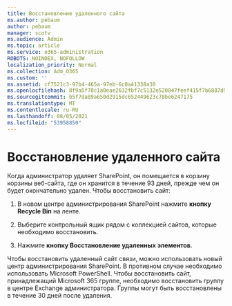 ```yaml
---
title: Восстановление удаленного сайта
ms.author: pebaum
author: pebaum
manager: scotv
ms.audience: Admin
ms.topic: article
ms.service: o365-administration
ROBOTS: NOINDEX, NOFOLLOW
localization_priority: Normal
ms.collection: Adm_O365
ms.custom: ''
ms.assetid: cf7521c3-97b4-465a-97eb-6c0a41338a30
ms.openlocfilehash: 8f9a5f78c1a0eae2632fbf7c5132e520847feef415f7b6887d5d7796af720304
ms.sourcegitcommit: b5f7da89a650d2915dc652449623c78be6247175
ms.translationtype: MT
ms.contentlocale: ru-RU
ms.lasthandoff: 08/05/2021
ms.locfileid: "53958850"
---
```

# <a name="restore-a-deleted-site"></a>Восстановление удаленного сайта

Когда администратор удаляет SharePoint, он помещается в корзину корзины веб-сайта, где он хранится в течение 93 дней, прежде чем он будет окончательно удален. Чтобы восстановить сайт:
  
1. В новом центре администрирования SharePoint нажмите **кнопку Recycle Bin** на ленте. 
    
2. Выберите контрольный ящик рядом с коллекцией сайтов, которые необходимо восстановить.
    
3. Нажмите **кнопку Восстановление удаленных элементов**.
    
Чтобы восстановить удаленный сайт связи, можно использовать новый центр администрирования SharePoint. В противном случае необходимо использовать Microsoft PowerShell. Чтобы восстановить сайт, принадлежащий Microsoft 365 группе, необходимо восстановить группу в центре Exchange администратора. Группы могут быть восстановлены в течение 30 дней после удаления.
  

